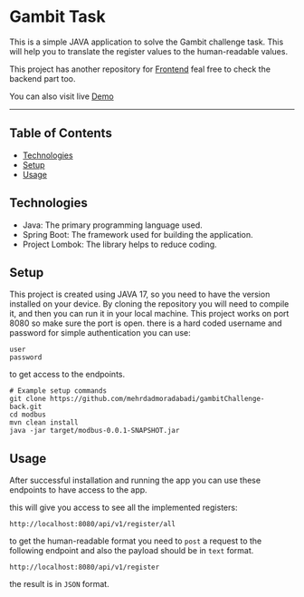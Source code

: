# Gambit Task

This is a simple JAVA application to solve the Gambit challenge task.
This will help you to translate the register values to the human-readable values.

This project has another repository for [Frontend]("https://github.com/mehrdadmoradabadi/gambitChallenge-front") feal free to check the backend part too.

You can also visit live [Demo](https://gambitchallenge-back.onrender.com) 
****
## Table of Contents

- [Technologies](#technologies)
- [Setup](#setup)
- [Usage](#usage)


## Technologies

- Java: The primary programming language used.
- Spring Boot: The framework used for building the application.
- Project Lombok: The library helps to reduce coding.

## Setup

This project is created using JAVA 17, so you need to have the version installed on your device. 
By cloning the repository you will need to compile it, and then you can run it in your local machine. This project works on port 8080 so make sure the port is open. there is a hard coded username and password for simple authentication you can use:
```agsl
user
password
```
to get access to the endpoints. 
```shell
# Example setup commands
git clone https://github.com/mehrdadmoradabadi/gambitChallenge-back.git
cd modbus
mvn clean install
java -jar target/modbus-0.0.1-SNAPSHOT.jar
```
## Usage
After successful installation and running the app you can use these endpoints to have access to the app.<p>
this will give you access to see all the implemented registers:
```agsl
http://localhost:8080/api/v1/register/all
```
to get the human-readable format you need to `post` a request to the following endpoint and also the payload should be in `text` format.
```agsl
http://localhost:8080/api/v1/register
```
the result is in `JSON` format.

